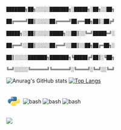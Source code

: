 
```
                                          ███████╗██╗░░░░░███████╗░█████╗░██╗░░██╗
                                          ██╔════╝██║░░░░░██╔════╝██╔══██╗██║░██╔╝
                                          █████╗░░██║░░░░░█████╗░░██║░░╚═╝█████═╝░
                                          ██╔══╝░░██║░░░░░██╔══╝░░██║░░██╗██╔═██╗░
                                          ██║░░░░░███████╗███████╗╚█████╔╝██║░╚██╗
                                          ╚═╝░░░░░╚══════╝╚══════╝░╚════╝░╚═╝░░╚═╝
```



![Anurag's GitHub stats](https://github-readme-stats.vercel.app/api?username=00fleck&show_icons=true&theme=dark)
[![Top Langs](https://github-readme-stats.vercel.app/api/top-langs/?username=00fleck&layout=donut&show_icons=true&theme=dark)](https://github.com/anuraghazra/github-readme-stats)

<div style="display: inline_block"><br>
 <img align="center" alt="Python" height="30" width="40" src="https://raw.githubusercontent.com/devicons/devicon/master/icons/python/python-original.svg">
 <img align="center" alt="bash" height="30" width="40" <img src="https://cdn.jsdelivr.net/gh/devicons/devicon@latest/icons/bash/bash-original.svg"  <i class="devicon-bash-plain"></i>
 <img align="center" alt="bash" height="30" width="40" <img src="https://cdn.jsdelivr.net/gh/devicons/devicon@latest/icons/linux/linux-original.svg" />
 <img align="center" alt="bash" height="30" width="40" <img src="https://github.com/00fleck/00fleck/assets/70480704/36490f3f-18f4-4051-9972-b5ea1d372ca0" />

</div>
  
  ##


 
<div> 
 <a href="https://discord.gg" target="_blank"><img src="https://img.shields.io/badge/Discord-7289DA?style=for-the-badge&logo=discord&logoColor=white" target="_blank"></a> 
  
</div>


